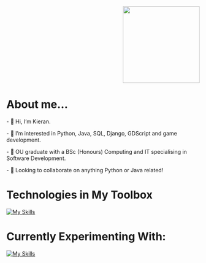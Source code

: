 <div id="header" align="right">
  <img src="https://i.giphy.com/media/v1.Y2lkPTc5MGI3NjExdXlpczdldmUwamRkZ2R0ZWc1YzU3enh2MGNsMHl5eW14dWxrOXMwcCZlcD12MV9pbnRlcm5hbF9naWZfYnlfaWQmY3Q9Zw/qgQUggAC3Pfv687qPC/giphy.gif" width="200"/>
</div>

<div id="about">
<h1>About me...</h1>
<p>- 👋 Hi, I’m Kieran.</p>
<p>- 👀 I’m interested in Python, Java, SQL, Django, GDScript and game development.</p>
<p>- 🌱 OU graduate with a BSc (Honours) Computing and IT specialising in Software Development.</p>
<p>- 💞️ Looking to collaborate on anything Python or Java related!</p>
</div>
<div id="header">
<h1>Technologies in My Toolbox</h1>

[![My Skills](https://skillicons.dev/icons?i=py,django,js,aws,java,spring,react,bootstrap,mysql,ableton,github,html,css,idea,ps,postgres,postman)](https://skillicons.dev)
</div>

<div id="header">
<h1>Currently Experimenting With: </h1>

[![My Skills](https://skillicons.dev/icons?i=godot)](https://skillicons.dev)
</div>

<!---
Sinsinful/Sinsinful is a ✨ special ✨ repository because its `README.md` (this file) appears on your GitHub profile.
You can click the Preview link to take a look at your changes.
--->
